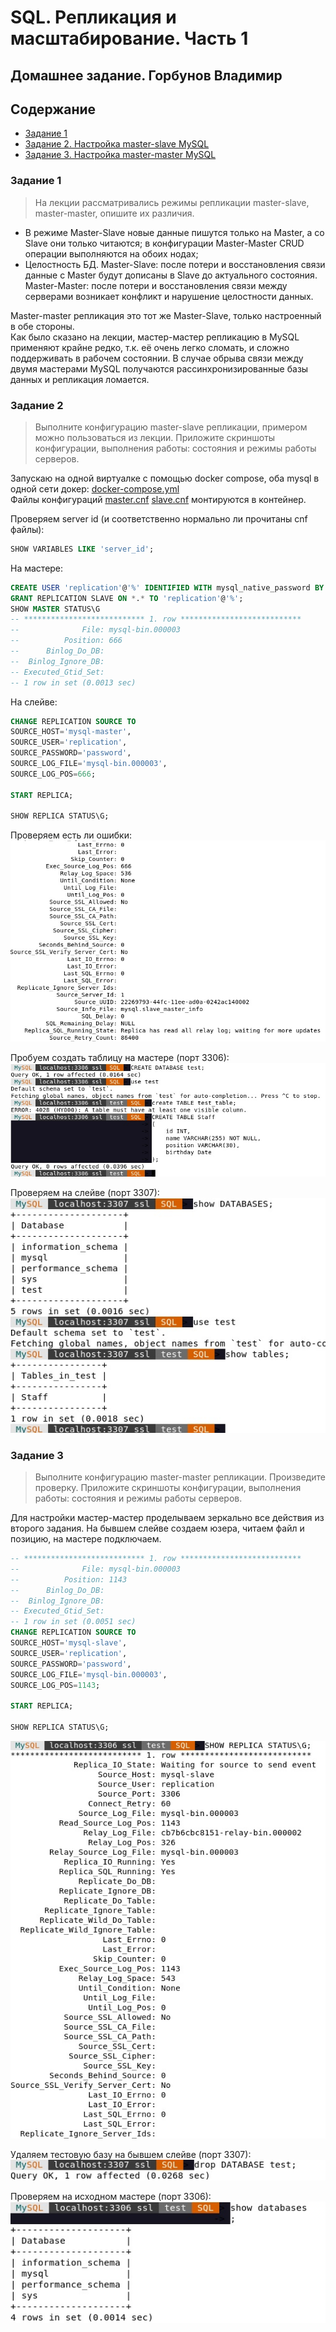 # SQL. Репликация и масштабирование. Часть 1
## Домашнее задание. Горбунов Владимир

## Содержание

- [Задание 1](#задание-1)
- [Задание 2. Настройка master-slave MySQL](#задание-2)  
- [Задание 3. Настройка master-master MySQL](#задание-3)  

### Задание 1
>На лекции рассматривались режимы репликации master-slave, master-master, опишите их различия.

- В режиме Master-Slave новые данные пишутся только на Master, а со Slave они только читаются; в конфигурации Master-Master CRUD операции выполняются на обоих нодах;
- Целостность БД. Master-Slave: после потери и восстановления связи данные с Master будут дописаны в Slave до актуального состояния. Master-Master: после потери и восстановления связи между серверами возникает конфликт и нарушение целостности данных.

Master-master репликация это тот же Master-Slave, только настроенный в обе стороны.  
Как было сказано на лекции, мастер-мастер репликацию в MySQL применяют крайне редко, т.к. её очень легко сломать, и сложно поддерживать в рабочем состоянии.
В случае обрыва связи между двумя мастерами MySQL получаются рассинхронизированные базы данных и репликация ломается. 
 

### Задание 2
>Выполните конфигурацию master-slave репликации, примером можно пользоваться из лекции.
>Приложите скриншоты конфигурации, выполнения работы: состояния и режимы работы серверов.

Запускаю на одной виртуалке с помощью docker compose, оба mysql в одной сети докер:
[docker-compose.yml](./docker-compose.yml)  
Файлы конфигураций [master.cnf](./master.cnf) [slave.cnf](./slave.cnf) монтируются в контейнер.

Проверяем server id (и соответственно нормально ли прочитаны cnf файлы):
```sql
SHOW VARIABLES LIKE 'server_id';
```

На мастере:
```sql
CREATE USER 'replication'@'%' IDENTIFIED WITH mysql_native_password BY 'password';
GRANT REPLICATION SLAVE ON *.* TO 'replication'@'%';
SHOW MASTER STATUS\G
-- *************************** 1. row ***************************
--              File: mysql-bin.000003
--          Position: 666
--      Binlog_Do_DB: 
--  Binlog_Ignore_DB: 
-- Executed_Gtid_Set: 
-- 1 row in set (0.0013 sec)
```

На слейве:
```sql
CHANGE REPLICATION SOURCE TO
SOURCE_HOST='mysql-master',
SOURCE_USER='replication',
SOURCE_PASSWORD='password',
SOURCE_LOG_FILE='mysql-bin.000003',
SOURCE_LOG_POS=666;

START REPLICA;

SHOW REPLICA STATUS\G;
```

Проверяем есть ли ошибки:  
![](./img/task2-1.jpg)

Пробуем создать таблицу на мастере (порт 3306):  
![](./img/task2-2.jpg)

Проверяем на слейве (порт 3307):  
![](./img/task2-3.jpg)


### Задание 3
>Выполните конфигурацию master-master репликации. Произведите проверку.
>Приложите скриншоты конфигурации, выполнения работы: состояния и режимы работы серверов.

Для настройки мастер-мастер проделываем зеркально все действия из второго задания.
На бывшем слейве создаем юзера, читаем файл и позицию, на мастере подключаем. 
```sql
-- *************************** 1. row ***************************
--              File: mysql-bin.000003
--          Position: 1143
--      Binlog_Do_DB: 
--  Binlog_Ignore_DB: 
-- Executed_Gtid_Set: 
-- 1 row in set (0.0051 sec)
CHANGE REPLICATION SOURCE TO
SOURCE_HOST='mysql-slave',
SOURCE_USER='replication',
SOURCE_PASSWORD='password',
SOURCE_LOG_FILE='mysql-bin.000003',
SOURCE_LOG_POS=1143;

START REPLICA;

SHOW REPLICA STATUS\G;
```  

![](./img/task3-1.jpg)  

Удаляем тестовую базу на бывшем слейве (порт 3307):  
![](./img/task3-2.jpg)  

Проверяем на исходном мастере (порт 3306):  
![](./img/task3-3.jpg)